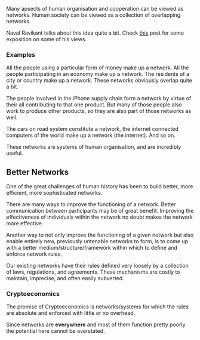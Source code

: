 Many apsects of human organisation and cooperation can be viewed as networks. Human society can be viewed as a collection of overlapping networks.

Naval Ravikant talks about this idea quite a bit. Check [this](https://hackernoon.com/reflections-on-the-best-blockchain-tweets-ever-written-d488af960d4f) post for some exposition on some of his views.

### Examples

All the people using a particular form of money make up a network. All the people participating in an economy make up a network. The residents of a city or country make up a network. These networks obviously overlap quite a bit.

The people involved in the iPhone supply chain form a network by virtue of their all contributing to that one product. But many of those people also work to produce other products, so they are also part of those networks as well.

The cars on road system constitute a network, the internet connected computers of the world make up a network (the internet). And so on.

These networks are systems of human organisation, and are incredibly useful.

## Better Networks

One of the great challenges of human history has been to build better, more efficient, more sophisticated networks.

There are many ways to improve the functioning of a network. Better communication between participants may be of great benefit. Improving the effectiveness of individuals within the network no doubt makes the network more effective.

Another way to not only improve the functioning of a given network but also enable entirely new, previously untenable networks to form, is to come up with a better medium/structure/framework within which to define and enforce network rules.

Our existing networks have their rules defined very loosely by a collection of laws, regulations, and agreements. These mechanisms are costly to maintain, imprecise, and often easily subverted.

### Cryptoeconomics

The promise of Cryptoeconomics is networks/systems for which the rules are absolute and enforced with little or no overhead.

Since networks are **everywhere** and most of them function pretty poorly the potential here cannot be overstated.
